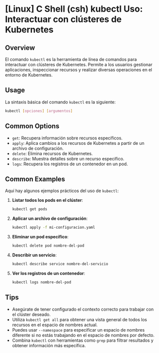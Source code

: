 # [Linux] C Shell (csh) kubectl Uso: Interactuar con clústeres de Kubernetes

## Overview
El comando `kubectl` es la herramienta de línea de comandos para interactuar con clústeres de Kubernetes. Permite a los usuarios gestionar aplicaciones, inspeccionar recursos y realizar diversas operaciones en el entorno de Kubernetes.

## Usage
La sintaxis básica del comando `kubectl` es la siguiente:

```bash
kubectl [opciones] [argumentos]
```

## Common Options
- `get`: Recupera información sobre recursos específicos.
- `apply`: Aplica cambios a los recursos de Kubernetes a partir de un archivo de configuración.
- `delete`: Elimina recursos de Kubernetes.
- `describe`: Muestra detalles sobre un recurso específico.
- `logs`: Recupera los registros de un contenedor en un pod.

## Common Examples
Aquí hay algunos ejemplos prácticos del uso de `kubectl`:

1. **Listar todos los pods en el clúster**:
   ```bash
   kubectl get pods
   ```

2. **Aplicar un archivo de configuración**:
   ```bash
   kubectl apply -f mi-configuracion.yaml
   ```

3. **Eliminar un pod específico**:
   ```bash
   kubectl delete pod nombre-del-pod
   ```

4. **Describir un servicio**:
   ```bash
   kubectl describe service nombre-del-servicio
   ```

5. **Ver los registros de un contenedor**:
   ```bash
   kubectl logs nombre-del-pod
   ```

## Tips
- Asegúrate de tener configurado el contexto correcto para trabajar con el clúster deseado.
- Utiliza `kubectl get all` para obtener una vista general de todos los recursos en el espacio de nombres actual.
- Puedes usar `--namespace` para especificar un espacio de nombres diferente si no estás trabajando en el espacio de nombres por defecto.
- Combina `kubectl` con herramientas como `grep` para filtrar resultados y obtener información más específica.